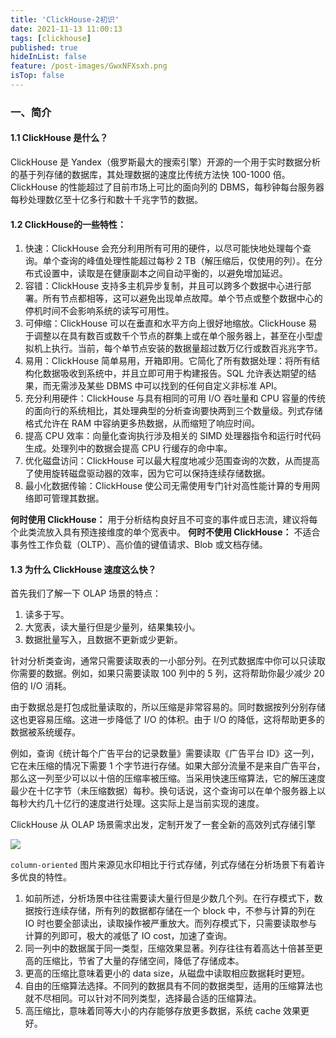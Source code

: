 ```yaml
---
title: 'ClickHouse-2初识'
date: 2021-11-13 11:00:13
tags: [clickhouse]
published: true
hideInList: false
feature: /post-images/GwxNFXsxh.png
isTop: false
---
```

### 一、简介

#### 1.1 ClickHouse 是什么？

ClickHouse 是 Yandex（俄罗斯最大的搜索引擎）开源的一个用于实时数据分析的基于列存储的数据库，其处理数据的速度比传统方法快 100-1000 倍。ClickHouse 的性能超过了目前市场上可比的面向列的 DBMS，每秒钟每台服务器每秒处理数亿至十亿多行和数十千兆字节的数据。

#### 1.2 ClickHouse的一些特性：

1. 快速：ClickHouse 会充分利用所有可用的硬件，以尽可能快地处理每个查询。单个查询的峰值处理性能超过每秒 2 TB（解压缩后，仅使用的列）。在分布式设置中，读取是在健康副本之间自动平衡的，以避免增加延迟。
2. 容错：ClickHouse 支持多主机异步复制，并且可以跨多个数据中心进行部署。所有节点都相等，这可以避免出现单点故障。单个节点或整个数据中心的停机时间不会影响系统的读写可用性。
3. 可伸缩：ClickHouse 可以在垂直和水平方向上很好地缩放。ClickHouse 易于调整以在具有数百或数千个节点的群集上或在单个服务器上，甚至在小型虚拟机上执行。当前，每个单节点安装的数据量超过数万亿行或数百兆兆字节。
4. 易用：ClickHouse 简单易用，开箱即用。它简化了所有数据处理：将所有结构化数据吸收到系统中，并且立即可用于构建报告。SQL 允许表达期望的结果，而无需涉及某些 DBMS 中可以找到的任何自定义非标准 API。
5. 充分利用硬件：ClickHouse 与具有相同的可用 I/O 吞吐量和 CPU 容量的传统的面向行的系统相比，其处理典型的分析查询要快两到三个数量级。列式存储格式允许在 RAM 中容纳更多热数据，从而缩短了响应时间。
6. 提高 CPU 效率：向量化查询执行涉及相关的 SIMD 处理器指令和运行时代码生成。处理列中的数据会提高 CPU 行缓存的命中率。
7. 优化磁盘访问：ClickHouse 可以最大程度地减少范围查询的次数，从而提高了使用旋转磁盘驱动器的效率，因为它可以保持连续存储数据。
8. 最小化数据传输：ClickHouse 使公司无需使用专门针对高性能计算的专用网络即可管理其数据。

**何时使用 ClickHouse：**
 用于分析结构良好且不可变的事件或日志流，建议将每个此类流放入具有预连接维度的单个宽表中。
 **何时不使用 ClickHouse：**
 不适合事务性工作负载（OLTP）、高价值的键值请求、Blob 或文档存储。

#### 1.3 为什么 ClickHouse 速度这么快？

首先我们了解一下 OLAP 场景的特点：

1. 读多于写。
2. 大宽表，读大量行但是少量列，结果集较小。
3. 数据批量写入，且数据不更新或少更新。

针对分析类查询，通常只需要读取表的一小部分列。在列式数据库中你可以只读取你需要的数据。例如，如果只需要读取 100 列中的 5 列，这将帮助你最少减少 20 倍的 I/O 消耗。

由于数据总是打包成批量读取的，所以压缩是非常容易的。同时数据按列分别存储这也更容易压缩。这进一步降低了 I/O 的体积。由于 I/O 的降低，这将帮助更多的数据被系统缓存。

例如，查询《统计每个广告平台的记录数量》需要读取《广告平台 ID》这一列，它在未压缩的情况下需要 1 个字节进行存储。如果大部分流量不是来自广告平台，那么这一列至少可以以十倍的压缩率被压缩。当采用快速压缩算法，它的解压速度最少在十亿字节（未压缩数据）每秒。换句话说，这个查询可以在单个服务器上以每秒大约几十亿行的速度进行处理。这实际上是当前实现的速度。

ClickHouse 从 OLAP 场景需求出发，定制开发了一套全新的高效列式存储引擎

![](https://tianxiawuhao.github.io/post-images/1639537283959.webp)

`column-oriented`  图片来源见水印相比于行式存储，列式存储在分析场景下有着许多优良的特性。

1. 如前所述，分析场景中往往需要读大量行但是少数几个列。在行存模式下，数据按行连续存储，所有列的数据都存储在一个 block 中，不参与计算的列在 IO 时也要全部读出，读取操作被严重放大。而列存模式下，只需要读取参与计算的列即可，极大的减低了 IO cost，加速了查询。
2. 同一列中的数据属于同一类型，压缩效果显著。列存往往有着高达十倍甚至更高的压缩比，节省了大量的存储空间，降低了存储成本。
3. 更高的压缩比意味着更小的 data size，从磁盘中读取相应数据耗时更短。
4. 自由的压缩算法选择。不同列的数据具有不同的数据类型，适用的压缩算法也就不尽相同。可以针对不同列类型，选择最合适的压缩算法。
5. 高压缩比，意味着同等大小的内存能够存放更多数据，系统 cache 效果更好。